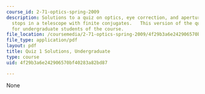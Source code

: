 ```yaml
---
course_id: 2-71-optics-spring-2009
description: Solutions to a quiz on optics, eye correction, and aperture and field
  stops in a telescope with finite conjugates.   This version of the quiz is intended
  for undergraduate students of the course.
file_location: /coursemedia/2-71-optics-spring-2009/4f29b3a6e242906570bf40283a82bd87_MIT2_71S09_uquiz1_sol.pdf
file_type: application/pdf
layout: pdf
title: Quiz 1 Solutions, Undergraduate
type: course
uid: 4f29b3a6e242906570bf40283a82bd87

---
```

None